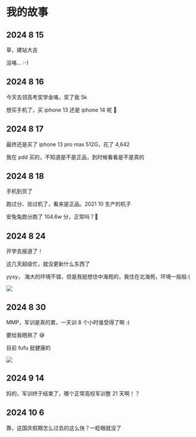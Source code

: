 # 我的故事

## 2024 8 15

草，建站大吉

没咯... :-)

## 2024 8 16

今天去领高考奖学金咯，奖了我 5k

想买手机了，买 iphone 13 还是 iphone 14 呢 🤔

## 2024 8 17

最终还是买了 iphone 13 pro max 512G，花了 4,642

我在 pdd 买的，不知道是不是正品，到时候看看是不是真的

## 2024 8 18

手机到货了

跑过分、验过机了，看来是正品。2021 10 生产的机子

安兔兔跑分跑了 104.6w 分，正常吗？🤔

## 2024 8 24

开学去报道了！

这几天超级忙，就没更新什么东西了

yysy， 海大的环境不错，但是我挺想住中海苑的，我住在北海苑，环境一般般:(

![](https://img.fastmirror.net/s/2024/08/24/66c9a2e37f1bc.jpg)

## 2024 8 30

MMP，军训是真的累，一天训 8 个小时谁受得了啊 :(

要给我晒熟了 😅

目前 fufu 挺健康的

![](https://img.fastmirror.net/s/2024/08/30/66d1d93a03bdb.jpg)

## 2024 9 14

妈的，军训终于结束了，哪个正常高校军训整 21 天啊！？

## 2024 10 6

靠，这国庆假期怎么过去的这么快？一眨眼就没了
